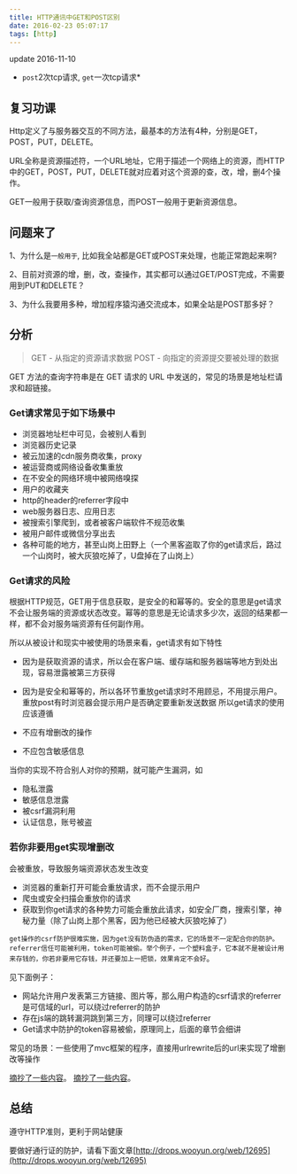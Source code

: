 ```yaml
---
title: HTTP通讯中GET和POST区别
date: 2016-02-23 05:07:17
tags: [http]
---
```


update 2016-11-10

* `post`2次tcp请求, `get`一次tcp请求*



## 复习功课

Http定义了与服务器交互的不同方法，最基本的方法有4种，分别是GET，POST，PUT，DELETE。

URL全称是资源描述符，一个URL地址，它用于描述一个网络上的资源，而HTTP中的GET，POST，PUT，DELETE就对应着对这个资源的查，改，增，删4个操作。

GET一般用于获取/查询资源信息，而POST一般用于更新资源信息。

## 问题来了

1、为什么是`一般用于`, 比如我全站都是GET或POST来处理，也能正常跑起来啊?

2、目前对资源的增，删，改，查操作，其实都可以通过GET/POST完成，不需要用到PUT和DELETE？

3、为什么我要用多种，增加程序猿沟通交流成本，如果全站是POST那多好？

<!-- more -->

## 分析

> GET - 从指定的资源请求数据
> POST - 向指定的资源提交要被处理的数据

GET 方法的查询字符串是在 GET 请求的 URL 中发送的，常见的场景是地址栏请求和超链接。

### Get请求常见于如下场景中

* 浏览器地址栏中可见，会被别人看到
* 浏览器历史记录
* 被云加速的cdn服务商收集，proxy
* 被运营商或网络设备收集重放
* 在不安全的网络环境中被网络嗅探
* 用户的收藏夹
* http的header的referrer字段中
* web服务器日志、应用日志
* 被搜索引擎爬到，或者被客户端软件不规范收集
* 被用户邮件或微信分享出去
* 各种可能的地方，甚至山岗上田野上（一个黑客盗取了你的get请求后，路过一个山岗时，被大灰狼吃掉了，U盘掉在了山岗上）

### Get请求的风险

根据HTTP规范，GET用于信息获取，是安全的和幂等的。安全的意思是get请求不会让服务端的资源或状态改变。幂等的意思是无论请求多少次，返回的结果都一样，都不会对服务端资源有任何副作用。

所以从被设计和现实中被使用的场景来看，get请求有如下特性

* 因为是获取资源的请求，所以会在客户端、缓存端和服务器端等地方到处出现，容易泄露被第三方获得

* 因为是安全和幂等的，所以各环节重放get请求时不用顾忌，不用提示用户。重放post有时浏览器会提示用户是否确定要重新发送数据
所以get请求的使用应该遵循

* 不应有增删改的操作
* 不应包含敏感信息

当你的实现不符合别人对你的预期，就可能产生漏洞，如

* 隐私泄露
* 敏感信息泄露
* 被csrf漏洞利用
* 认证信息，账号被盗

### 若你非要用get实现增删改

会被重放，导致服务端资源状态发生改变

* 浏览器的重新打开可能会重放请求，而不会提示用户
* 爬虫或安全扫描会重放你的请求
* 获取到你get请求的各种势力可能会重放此请求，如安全厂商，搜索引擎，神秘力量（除了山岗上那个黑客，因为他已经被大灰狼吃掉了）

`get操作的csrf防护很难实施，因为get没有防伪造的需求，它的场景不一定配合你的防护。referrer信任可能被利用，token可能被偷。举个例子，一个塑料盒子，它本就不是被设计用来存钱的，你若非要用它存钱，并还要加上一把锁，效果肯定不会好`。

见下面例子：

* 网站允许用户发表第三方链接、图片等，那么用户构造的csrf请求的referrer是可信域的url，可以绕过referrer的防护
* 存在js端的跳转漏洞跳到第三方，同理可以绕过referrer
* Get请求中防护的token容易被偷，原理同上，后面的章节会细讲

常见的场景：一些使用了mvc框架的程序，直接用urlrewrite后的url来实现了增删改等操作

[摘抄了一些内容](http://drops.wooyun.org/web/7112)。
[摘抄了一些内容](http://blog.teamtreehouse.com/the-definitive-guide-to-get-vs-post)。

## 总结

遵守HTTP准则，更利于网站健康

要做好通行证的防护，请看下面文章[http://drops.wooyun.org/web/12695](http://drops.wooyun.org/web/12695)







